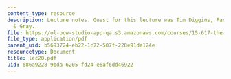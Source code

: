 ```yaml
---
content_type: resource
description: Lecture notes. Guest for this lecture was Tim Diggins, Partner, Ropes
  & Gray.
file: https://ol-ocw-studio-app-qa.s3.amazonaws.com/courses/15-617-the-law-of-corporate-finance-and-financial-markets-spring-2004/686a92289bda6205fd24e6af6dd46922_lec20.pdf
file_type: application/pdf
parent_uid: b5693724-eb22-1c72-507f-228e91de124e
resourcetype: Document
title: lec20.pdf
uid: 686a9228-9bda-6205-fd24-e6af6dd46922
---
```

